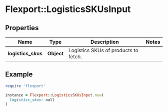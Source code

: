# Flexport::LogisticsSKUsInput

## Properties

| Name | Type | Description | Notes |
| ---- | ---- | ----------- | ----- |
| **logistics_skus** | **Object** | Logistics SKUs of products to fetch. |  |

## Example

```ruby
require 'flexport'

instance = Flexport::LogisticsSKUsInput.new(
  logistics_skus: null
)
```

